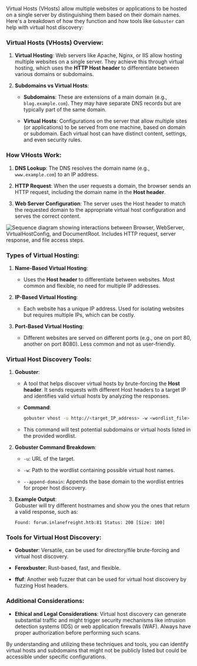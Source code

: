 Virtual Hosts (VHosts) allow multiple websites or applications to be hosted on a single server by distinguishing them based on their domain names. Here's a breakdown of how they function and how tools like `Gobuster` can help with virtual host discovery:

### Virtual Hosts (VHosts) Overview:

1. **Virtual Hosting**: Web servers like Apache, Nginx, or IIS allow hosting multiple websites on a single server. They achieve this through virtual hosting, which uses the **HTTP Host header** to differentiate between various domains or subdomains.
    
2. **Subdomains vs Virtual Hosts**:
    
    - **Subdomains**: These are extensions of a main domain (e.g., `blog.example.com`). They may have separate DNS records but are typically part of the same domain.
        
    - **Virtual Hosts**: Configurations on the server that allow multiple sites (or applications) to be served from one machine, based on domain or subdomain. Each virtual host can have distinct content, settings, and even security rules.
        

### How VHosts Work:

1. **DNS Lookup**: The DNS resolves the domain name (e.g., `www.example.com`) to an IP address.
    
2. **HTTP Request**: When the user requests a domain, the browser sends an HTTP request, including the domain name in the **Host header**.
    
3. **Web Server Configuration**: The server uses the Host header to match the requested domain to the appropriate virtual host configuration and serves the correct content.
    
![Sequence diagram showing interactions between Browser, WebServer, VirtualHostConfig, and DocumentRoot. Includes HTTP request, server response, and file access steps.](https://mermaid.ink/svg/pako:eNqNUsFuwjAM_ZUop00CPqAHDhubuCBNBW2XXrzUtNFap3McOoT496WUVUA3aTkltp_f84sP2rgcdaI9fgYkgwsLBUOdkYqnARZrbAMk6oFd65HHiTd8XyPvfku9WpYA1dJ5eXS0tcW4ZOFMqJEkdU4y6vNnqul8PvRO1HKzeVFpp9KLumvbdmapAsItoy1KmRlX3_fwAXTd4OkLakuoOjVqiZAj_7_PaJJEPVvK1QrElJYK1UcDg1h3HmOEmV4LSlEC0-CA6i24Zb406IRhizuM7BV6BVFCit4FNuh77GX9DeGfmEu-s_mD4b5x5PH2Y4aqhfVNBftufomsGemJrpFrsHncqkOHy7SUWGOmk3jNgT8yndEx1kEQt96T0YlwwIlmF4pSJ1uofHyFJgf52cchirkVx6t-aU-7e_wG--_4bQ)
### Types of Virtual Hosting:

1. **Name-Based Virtual Hosting**:
    
    - Uses the **Host header** to differentiate between websites. Most common and flexible, no need for multiple IP addresses.
        
2. **IP-Based Virtual Hosting**:
    
    - Each website has a unique IP address. Used for isolating websites but requires multiple IPs, which can be costly.
        
3. **Port-Based Virtual Hosting**:
    
    - Different websites are served on different ports (e.g., one on port 80, another on port 8080). Less common and not as user-friendly.
        

### Virtual Host Discovery Tools:

1. **Gobuster**:
    
    - A tool that helps discover virtual hosts by brute-forcing the **Host header**. It sends requests with different Host headers to a target IP and identifies valid virtual hosts by analyzing the responses.
        
    - **Command**:
        
        ```bash
        gobuster vhost -u http://<target_IP_address> -w <wordlist_file> --append-domain
        ```
        
    - This command will test potential subdomains or virtual hosts listed in the provided wordlist.
        
2. **Gobuster Command Breakdown**:
    
    - `-u`: URL of the target.
        
    - `-w`: Path to the wordlist containing possible virtual host names.
        
    - `--append-domain`: Appends the base domain to the wordlist entries for proper host discovery.
        
3. **Example Output**:  
    Gobuster will try different hostnames and show you the ones that return a valid response, such as:
    
    ```
    Found: forum.inlanefreight.htb:81 Status: 200 [Size: 100]
    ```
    

### Tools for Virtual Host Discovery:

- **Gobuster**: Versatile, can be used for directory/file brute-forcing and virtual host discovery.
    
- **Feroxbuster**: Rust-based, fast, and flexible.
    
- **ffuf**: Another web fuzzer that can be used for virtual host discovery by fuzzing Host headers.
    

### Additional Considerations:

- **Ethical and Legal Considerations**: Virtual host discovery can generate substantial traffic and might trigger security mechanisms like intrusion detection systems (IDS) or web application firewalls (WAF). Always have proper authorization before performing such scans.
    

By understanding and utilizing these techniques and tools, you can identify virtual hosts and subdomains that might not be publicly listed but could be accessible under specific configurations.